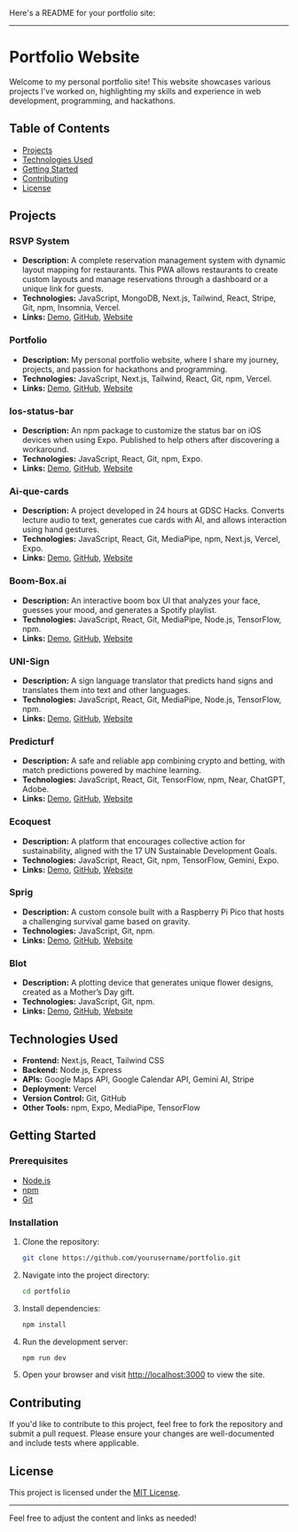 Here's a README for your portfolio site:

---

# Portfolio Website

Welcome to my personal portfolio site! This website showcases various projects I've worked on, highlighting my skills and experience in web development, programming, and hackathons.

## Table of Contents

- [Projects](#projects)
- [Technologies Used](#technologies-used)
- [Getting Started](#getting-started)
- [Contributing](#contributing)
- [License](#license)

## Projects

### RSVP System
- **Description:** A complete reservation management system with dynamic layout mapping for restaurants. This PWA allows restaurants to create custom layouts and manage reservations through a dashboard or a unique link for guests.
- **Technologies:** JavaScript, MongoDB, Next.js, Tailwind, React, Stripe, Git, npm, Insomnia, Vercel.
- **Links:** [Demo](#), [GitHub](#), [Website](https://bestseat.study)

### Portfolio
- **Description:** My personal portfolio website, where I share my journey, projects, and passion for hackathons and programming.
- **Technologies:** JavaScript, Next.js, Tailwind, React, Git, npm, Vercel.
- **Links:** [Demo](#), [GitHub](#), [Website](https://sidak.works)

### Ios-status-bar
- **Description:** An npm package to customize the status bar on iOS devices when using Expo. Published to help others after discovering a workaround.
- **Technologies:** JavaScript, React, Git, npm, Expo.
- **Links:** [Demo](#), [GitHub](#), [Website](https://www.npmjs.com/package/ios-status-bar)

### Ai-que-cards
- **Description:** A project developed in 24 hours at GDSC Hacks. Converts lecture audio to text, generates cue cards with AI, and allows interaction using hand gestures.
- **Technologies:** JavaScript, React, Git, MediaPipe, npm, Next.js, Vercel, Expo.
- **Links:** [Demo](#), [GitHub](#), [Website](https://ai-que-cards.vercel.app/)

### Boom-Box.ai
- **Description:** An interactive boom box UI that analyzes your face, guesses your mood, and generates a Spotify playlist.
- **Technologies:** JavaScript, React, Git, MediaPipe, Node.js, TensorFlow, npm.
- **Links:** [Demo](#), [GitHub](#), [Website](#)

### UNI-Sign
- **Description:** A sign language translator that predicts hand signs and translates them into text and other languages.
- **Technologies:** JavaScript, React, Git, MediaPipe, Node.js, TensorFlow, npm.
- **Links:** [Demo](#), [GitHub](#), [Website](#)

### Predicturf
- **Description:** A safe and reliable app combining crypto and betting, with match predictions powered by machine learning.
- **Technologies:** JavaScript, React, Git, TensorFlow, npm, Near, ChatGPT, Adobe.
- **Links:** [Demo](#), [GitHub](#), [Website](#)

### Ecoquest
- **Description:** A platform that encourages collective action for sustainability, aligned with the 17 UN Sustainable Development Goals.
- **Technologies:** JavaScript, React, Git, npm, TensorFlow, Gemini, Expo.
- **Links:** [Demo](#), [GitHub](#), [Website](#)

### Sprig
- **Description:** A custom console built with a Raspberry Pi Pico that hosts a challenging survival game based on gravity.
- **Technologies:** JavaScript, Git, npm.
- **Links:** [Demo](#), [GitHub](#), [Website](#)

### Blot
- **Description:** A plotting device that generates unique flower designs, created as a Mother’s Day gift.
- **Technologies:** JavaScript, Git, npm.
- **Links:** [Demo](#), [GitHub](#), [Website](#)

## Technologies Used

- **Frontend:** Next.js, React, Tailwind CSS
- **Backend:** Node.js, Express
- **APIs:** Google Maps API, Google Calendar API, Gemini AI, Stripe
- **Deployment:** Vercel
- **Version Control:** Git, GitHub
- **Other Tools:** npm, Expo, MediaPipe, TensorFlow

## Getting Started

### Prerequisites

- [Node.js](https://nodejs.org/)
- [npm](https://www.npmjs.com/)
- [Git](https://git-scm.com/)

### Installation

1. Clone the repository:

   ```bash
   git clone https://github.com/yourusername/portfolio.git
   ```

2. Navigate into the project directory:

   ```bash
   cd portfolio
   ```

3. Install dependencies:

   ```bash
   npm install
   ```

4. Run the development server:

   ```bash
   npm run dev
   ```

5. Open your browser and visit [http://localhost:3000](http://localhost:3000) to view the site.

## Contributing

If you'd like to contribute to this project, feel free to fork the repository and submit a pull request. Please ensure your changes are well-documented and include tests where applicable.

## License

This project is licensed under the [MIT License](LICENSE).

---

Feel free to adjust the content and links as needed!
